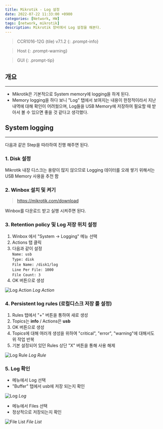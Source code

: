 ```yaml
---
title: Mikrotik - Log 설정
date: 2022-07-22 11:33:00 +0900
categories: [Network, HW]
tags: [network, mikrotik]
description: Mikrotik 장비에서 Log 설정을 해본다.
---
```


>CCR1016-12G (tile) v7.1.2
{: .prompt-info}

>Host
{: .prompt-warning}

>GUI
{: .prompt-tip}

## 개요
---

* Mikrotik은 기본적으로 System memory에 logging을 하게 된다.
* Memory logging을 하다 보니 "Log" 탭에서 보여지는 내용이 한정적이라서 지난 내역에 대해 확인이 어려웠으며, Log들을 USB Memory에 저장하여 필요할 때 받아서 볼 수 있으면 좋을 것 같다고 생각했다.

## System logging
---

다음과 같은 Step을 따라하여 진행 해주면 된다.

### 1. Disk 설정

Mikrotik 내장 디스크는 용량이 많지 않으므로 Logging 데이터를 오래 쌓기 위해서는 USB Memory 사용을 추천 함

### 2. Winbox 설치 및 켜기

><https://mikrotik.com/download>

Winbox를 다운로드 받고 실행 시켜주면 된다.

### 3. Retention policy 및 Log 저장 위치 설정

1. Winbox 에서 "System -> Logging" 메뉴 선택
2. Actions 탭 클릭
3. 다음과 같이 설정  
   `Name: usb`  
   `Type: disk`  
   `File Name: /disk1/log`  
   `Line Per File: 1000`  
   `File Count: 3`
4. OK 버튼으로 생성

![Log Action](/assets/img/post/network/hw/2022-07-22-mikrotik_setup_log/1.png)
_Log Action_

### 4. Persistent log rules (로컬디스크 저장 룰 설정)

1. Rules 탭에서 "+" 버튼을 통하여 새로 생성
2. Topics는 **info** / Actions은 **usb**
3. OK 버튼으로 생성
4. Topics에 대해 여러개 생성을 위하여 "critical", "error", "warning"에 대해서도 위 작업 반복
5. 기본 설정되어 있던 Rules 상단 "X" 버튼을 통해 사용 해제

![Log Rule](/assets/img/post/network/hw/2022-07-22-mikrotik_setup_log/2.png)
_Log Rule_

### 5. Log 확인

- 메뉴에서 Log 선택
- "Buffer" 탭에서 usb에 저장 되는지 확인

![Log](/assets/img/post/network/hw/2022-07-22-mikrotik_setup_log/3.png)
_Log_

- 메뉴에서 Files 선택
- 정상적으로 저장되는지 확인

![File List](/assets/img/post/network/hw/2022-07-22-mikrotik_setup_log/4.png)
_File List_